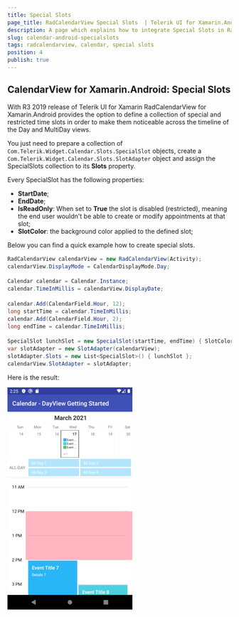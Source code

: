 ```yaml
---
title: Special Slots
page_title: RadCalendarView Special Slots  | Telerik UI for Xamarin.Android Documentation
description: A page which explains how to integrate Special Slots in RadCalendarView for Android.
slug: calendar-android-specialslots
tags: radcalendarview, calendar, special slots
position: 4
publish: true
---
```


## CalendarView for Xamarin.Android: Special Slots

With R3 2019 release of Telerik UI for Xamarin RadCalendarView for Xamarin.Android provides the option to define a collection of special and restricted time slots in order to make them noticeable across the timeline of the Day and MultiDay views. 

You just need to prepare a collection of `Com.Telerik.Widget.Calendar.Slots.SpecialSlot` objects, create a `Com.Telerik.Widget.Calendar.Slots.SlotAdapter` object and assign the SpecialSlots collection to its **Slots** property.

Every SpecialSlot has the following properties:

* **StartDate**;
* **EndDate**;
* **IsReadOnly**: When set to **True** the slot is disabled (restricted), meaning the end user wouldn't be able to create or modify appointments at that slot;
* **SlotColor**: the background color applied to the defined slot;

Below you can find a quick example how to create special slots.

```C#
RadCalendarView calendarView = new RadCalendarView(Activity);
calendarView.DisplayMode = CalendarDisplayMode.Day;

Calendar calendar = Calendar.Instance;
calendar.TimeInMillis = calendarView.DisplayDate;

calendar.Add(CalendarField.Hour, 12);
long startTime = calendar.TimeInMillis;
calendar.Add(CalendarField.Hour, 2);
long endTime = calendar.TimeInMillis;

SpecialSlot lunchSlot = new SpecialSlot(startTime, endTime) { SlotColor = Color.LightPink  };
var slotAdapter = new SlotAdapter(calendarView);
slotAdapter.Slots = new List<SpecialSlot>() { lunchSlot };
calendarView.SlotAdapter = slotAdapter;
```

Here is the result:

![](images/calendar-specialsots.png)
